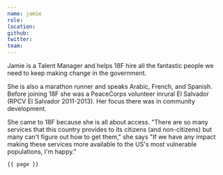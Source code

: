 ```yaml
---
name: jamie
role: 
location: 
github:
twitter:
team:
---
```



Jamie is a Talent Manager and helps 18F hire all the fantastic people we need to keep making change in the government. 

She is also a marathon runner and speaks Arabic, French, and Spanish. Before joining 18F she was a PeaceCorps volunteer inrural El Salvador (RPCV El Salvador 2011-2013). Her focus there was in community development. 

She came to 18F because she is all about access. "There are so many services that this country provides to its citizens (and non-citizens) but many can't figure out how to get them," she says "If we have any impact making these services more available to the US's most vulnerable populations, I'm happy."


<code>{{ page }}</code>